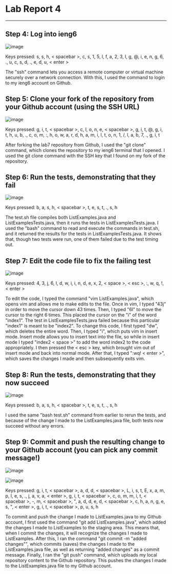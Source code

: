 # Lab Report 4

---

## Step 4: Log into ieng6

![image](https://github.com/howardhamilton1/cse15l-lab-reports/assets/141745300/90e56207-98a5-44c7-a55a-3012adfc639f)


Keys pressed: s, s, h, < spacebar >, c, s, 1, 5, l, f, a, 2, 3, l, g, @, i, e, n, g, 6, ., u, c, s, d, ., e, d, u, < enter >

The "ssh" command lets you access a remote computer or virtual machine securely over a network connection. With this, I used the command to login to my ieng6 account on Github.

## Step 5: Clone your fork of the repository from your Github account (using the SSH URL)

![image](https://github.com/howardhamilton1/cse15l-lab-reports/assets/141745300/d2a4a100-3c6e-4581-b2e1-3307b160783c)


Keys pressed: g, i, t, < spacebar >, c, l, o, n, e, < spacebar >, g, i, t, @, g, i, t, h, u, b, ., c, o, m, :, h, o, w, a, r, d, h, a, m, i, l, t, o, n, 1, /, l, a, b, 7, ., g, i, t

After forking the lab7 repository from Github, I used the "git clone" command, which clones the repository to my ieng6 terminal that I opened. I used the git clone command with the SSH key that I found on my fork of the repository.

## Step 6: Run the tests, demonstrating that they fail

![image](https://github.com/howardhamilton1/cse15l-lab-reports/assets/141745300/581cd960-dd03-4e8d-a7a3-801d6318a4fc)

Keys pressed: b, a, s, h, < spacebar >, t, e, s, t, ., s, h

The test.sh file compiles both ListExamples.java and ListExamplesTests.java, then it runs the tests in ListExamplesTests.java. I used the "bash" command to read and execute the commands in test.sh, and it returned the results for the tests in ListExamplesTests.java. It shows that, though two tests were run, one of them failed due to the test timing out.

## Step 7: Edit the code file to fix the failing test

![image](https://github.com/howardhamilton1/cse15l-lab-reports/assets/141745300/87feed95-2165-483e-af9c-f03fce2b7ae1)


Keys pressed: 4, 3, j, 6, l, d, w, i, i, n, d, e, x, 2, < space >, < esc >, :, w, q, !, < enter >

To edit the code, I typed the command "vim ListExamples.java", which opens vim and allows me to make edits to the file. Once in vim, I typed "43j" in order to move the cursor down 43 times. Then, I typed "6l" to move the cursor to the right 6 times. This placed the cursor on the "i" of the word "index1". The test in ListExamplesTests.java failed because this particular "index1" is meant to be "index2". To change this code, I first typed "dw", which deletes the entire word. Then, I typed "i", which puts vim in insert mode. Insert mode allows you to insert text into the file, so while in insert mode I typed "index2 < space >" to add the word index2 to the code appropriately. I then pressed the < esc > key, which brought vim out of insert mode and back into normal mode. After that, I typed ":wq! < enter >", which saves the changes I made and then subsequently exits vim.

## Step 8: Run the tests, demonstrating that they now succeed

![image](https://github.com/howardhamilton1/cse15l-lab-reports/assets/141745300/d14d3808-5941-41f8-93fd-4b26f42106c1)

Keys pressed: b, a, s, h, < spacebar >, t, e, s, t, ., s, h

I used the same "bash test.sh" command from earlier to rerun the tests, and because of the change I made to the ListExamples.java file, both tests now succeed without any errors.

## Step 9: Commit and push the resulting change to your Github account (you can pick any commit message!)

![image](https://github.com/howardhamilton1/cse15l-lab-reports/assets/141745300/542140e3-f533-4041-92be-c740a45e173e)

![image](https://github.com/howardhamilton1/cse15l-lab-reports/assets/141745300/4e1b5aec-7cc4-4d00-8b48-f894d414a717)


Keys pressed: g, i, t, < spacebar >, a, d, d, < spacebar >, L, i, s, t, E, x, a, m, p, l, e, s, ., j, a, v, a, < enter >, g, i, t, < spacebar >, c, o, m, m, i, t, < spacebar >, -, m, < spacebar >, ", a, d, d, e, d, < spacebar >, c, h, a, n, g, e, s, ", < enter >, g, i, t, < spacebar >, p, u, s, h

To commit and push the change I made to ListExamples.java to my Github account, I first used the command "git add ListExamples.java", which added the changes I made to ListExamples to the staging area. This means that, when I commit the changes, it will recognize the changes I made to ListExamples. After this, I ran the command "git commit -m "added changes"", which commits (saves) the changes I made to the ListExamples.java file, as well as returning "added changes" as a commit message. Finally, I ran the "git push" command, which uploads my local repository content to the Github repository. This pushes the changes I made to the ListExamples.java file to my Github account.
